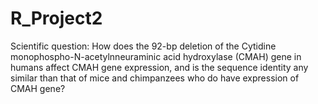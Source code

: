# R_Project2
Scientific question: How does the 92-bp deletion of the Cytidine monophospho-N-acetylnneuraminic acid hydroxylase (CMAH) gene in humans affect CMAH gene expression, and is the sequence identity any similar than that of mice and chimpanzees who do have expression of CMAH gene?

